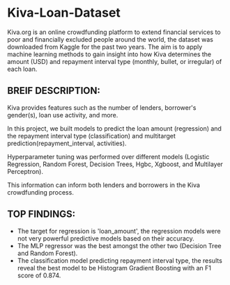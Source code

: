 # Kiva-Loan-Dataset
Kiva.org is an online crowdfunding platform to extend financial services to poor and financially excluded people around the world, the dataset was downloaded from Kaggle for the past two years.
The aim is to apply machine learning methods to gain insight into how Kiva determines the amount (USD) and repayment interval type (monthly, bullet, or irregular) of each loan. 

## BREIF DESCRIPTION:


Kiva provides features such as the number of lenders, borrower's gender(s), loan use activity, and more. 

In this project, we built models to predict the loan amount (regression) and the repayment interval type (classification) and multitarget prediction(repayment_interval, activities). 

Hyperparameter tuning was performed over different models (Logistic Regression, Random Forest, Decision Trees, Hgbc, Xgboost, and Multilayer Perceptron).

This information can inform both lenders and borrowers in the Kiva crowdfunding process. 


## TOP FINDINGS: 

- The target for regression is 'loan_amount', the regression models were not very powerful predictive models based on their accuracy. 
- The MLP regressor was the best amongst the other two (Decision Tree and Random Forest).
- The classification model predicting repayment interval type, the results reveal the best model to be Histogram Gradient Boosting with an F1 score of 0.874. 
 
